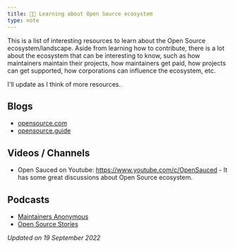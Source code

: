 ```yaml
---
title: 🤝🏾 Learning about Open Source ecosystem
type: note
---
```


This is a list of interesting resources to learn about the Open Source ecosystem/landscape. Aside from learning how to contribute, there is a lot about the ecosystem that can be interesting to know, such as how maintainers maintain their projects, how maintainers get paid, how projects can get supported, how corporations can influence the ecosystem, etc.

I'll update as I think of more resources.

## Blogs

- [opensource.com](https://opensource.com/)
- [opensource.guide](https://opensource.guide/)

## Videos / Channels

- Open Sauced on Youtube: https://www.youtube.com/c/OpenSauced -  It has some great discussions about Open Source ecosystem.

## Podcasts

- [Maintainers Anonymous](https://maintainersanonymous.com/)
- [Open Source Stories](https://www.opensourcestories.org/)


_Updated on 19 September 2022_
